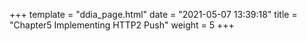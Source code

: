 +++
template = "ddia_page.html"
date = "2021-05-07 13:39:18"
title = "Chapter5 Implementing HTTP2 Push"
weight = 5
+++